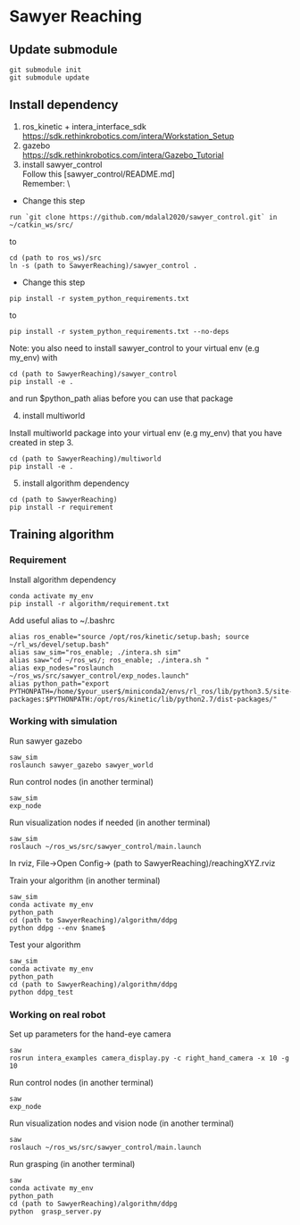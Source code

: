 # Sawyer Reaching 

## Update submodule
```
git submodule init
git submodule update
```
## Install dependency 
1. ros_kinetic + intera_interface_sdk \
https://sdk.rethinkrobotics.com/intera/Workstation_Setup
2. gazebo \
https://sdk.rethinkrobotics.com/intera/Gazebo_Tutorial
3. install sawyer_control \
Follow this [sawyer_control/README.md] \
Remember: \

* Change this step 
```
run `git clone https://github.com/mdalal2020/sawyer_control.git` in ~/catkin_ws/src/
```
to
```
cd (path to ros_ws)/src
ln -s (path to SawyerReaching)/sawyer_control .
```
* Change this step
```
pip install -r system_python_requirements.txt
```
to
```
pip install -r system_python_requirements.txt --no-deps
```

Note: you also need to install sawyer_control to your virtual env (e.g my_env) with 
```
cd (path to SawyerReaching)/sawyer_control
pip install -e .
```
and run $python_path alias before you can use that package 

4. install multiworld 

Install multiworld package into your virtual env (e.g my_env) that you have created in step 3.
```
cd (path to SawyerReaching)/multiworld
pip install -e .
```

5. install algorithm dependency 

```
cd (path to SawyerReaching)
pip install -r requirement
```


## Training algorithm 
### Requirement 

Install algorithm dependency
```
conda activate my_env
pip install -r algorithm/requirement.txt
```

Add useful alias to ~/.bashrc
```
alias ros_enable="source /opt/ros/kinetic/setup.bash; source ~/rl_ws/devel/setup.bash"
alias saw_sim="ros_enable; ./intera.sh sim"
alias saw="cd ~/ros_ws/; ros_enable; ./intera.sh "
alias exp_nodes="roslaunch ~/ros_ws/src/sawyer_control/exp_nodes.launch"
alias python_path="export PYTHONPATH=/home/$your_user$/miniconda2/envs/rl_ros/lib/python3.5/site-packages:$PYTHONPATH:/opt/ros/kinetic/lib/python2.7/dist-packages/"
```

### Working with simulation

Run sawyer gazebo
```
saw_sim
roslaunch sawyer_gazebo sawyer_world
```
Run control nodes (in another terminal)
```
saw_sim
exp_node
```
Run visualization nodes if needed (in another terminal)
```
saw_sim
roslauch ~/ros_ws/src/sawyer_control/main.launch
```
In rviz, File->Open Config-> (path to SawyerReaching)/reachingXYZ.rviz

Train your algorithm (in another terminal)
```
saw_sim
conda activate my_env
python_path
cd (path to SawyerReaching)/algorithm/ddpg
python ddpg --env $name$

```

Test your algorithm

```
saw_sim
conda activate my_env
python_path
cd (path to SawyerReaching)/algorithm/ddpg
python ddpg_test 

```

### Working on real robot
 
Set up parameters for the hand-eye camera
```
saw
rosrun intera_examples camera_display.py -c right_hand_camera -x 10 -g 10
```

Run control nodes (in another terminal)
```
saw
exp_node
```

Run visualization nodes and vision node (in another terminal)
```
saw
roslauch ~/ros_ws/src/sawyer_control/main.launch
```

Run grasping (in another terminal)
```
saw
conda activate my_env
python_path
cd (path to SawyerReaching)/algorithm/ddpg
python  grasp_server.py
```

